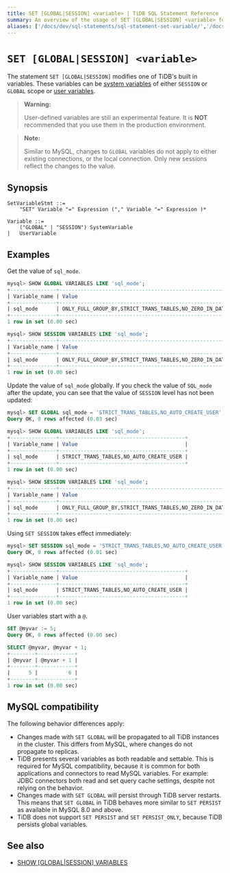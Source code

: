 ```yaml
---
title: SET [GLOBAL|SESSION] <variable> | TiDB SQL Statement Reference
summary: An overview of the usage of SET [GLOBAL|SESSION] <variable> for the TiDB database.
aliases: ['/docs/dev/sql-statements/sql-statement-set-variable/','/docs/dev/reference/sql/statements/set-variable/']
---
```


# `SET [GLOBAL|SESSION] <variable>`

The statement `SET [GLOBAL|SESSION]` modifies one of TiDB's built in variables. These variables can be [system variables](/system-variables.md) of either `SESSION` or `GLOBAL` scope or [user variables](/user-defined-variables.md).

> **Warning:**
>
> User-defined variables are still an experimental feature. It is **NOT** recommended that you use them in the production environment.

> **Note:**
>
> Similar to MySQL, changes to `GLOBAL` variables do not apply to either existing connections, or the local connection. Only new sessions reflect the changes to the value.

## Synopsis

```ebnf+diagram
SetVariableStmt ::=
    "SET" Variable "=" Expression ("," Variable "=" Expression )*

Variable ::=
    ("GLOBAL" | "SESSION") SystemVariable
|   UserVariable 
```

## Examples

Get the value of `sql_mode`.

```sql
mysql> SHOW GLOBAL VARIABLES LIKE 'sql_mode';
+---------------+-------------------------------------------------------------------------------------------------------------------------------------------+
| Variable_name | Value                                                                                                                                     |
+---------------+-------------------------------------------------------------------------------------------------------------------------------------------+
| sql_mode      | ONLY_FULL_GROUP_BY,STRICT_TRANS_TABLES,NO_ZERO_IN_DATE,NO_ZERO_DATE,ERROR_FOR_DIVISION_BY_ZERO,NO_AUTO_CREATE_USER,NO_ENGINE_SUBSTITUTION |
+---------------+-------------------------------------------------------------------------------------------------------------------------------------------+
1 row in set (0.00 sec)

mysql> SHOW SESSION VARIABLES LIKE 'sql_mode';
+---------------+-------------------------------------------------------------------------------------------------------------------------------------------+
| Variable_name | Value                                                                                                                                     |
+---------------+-------------------------------------------------------------------------------------------------------------------------------------------+
| sql_mode      | ONLY_FULL_GROUP_BY,STRICT_TRANS_TABLES,NO_ZERO_IN_DATE,NO_ZERO_DATE,ERROR_FOR_DIVISION_BY_ZERO,NO_AUTO_CREATE_USER,NO_ENGINE_SUBSTITUTION |
+---------------+-------------------------------------------------------------------------------------------------------------------------------------------+
1 row in set (0.00 sec)
```

Update the value of `sql_mode` globally. If you check the value of `SQL_mode` after the update, you can see that the value of `SESSION` level has not been updated:

```sql
mysql> SET GLOBAL sql_mode = 'STRICT_TRANS_TABLES,NO_AUTO_CREATE_USER';
Query OK, 0 rows affected (0.03 sec)

mysql> SHOW GLOBAL VARIABLES LIKE 'sql_mode';
+---------------+-----------------------------------------+
| Variable_name | Value                                   |
+---------------+-----------------------------------------+
| sql_mode      | STRICT_TRANS_TABLES,NO_AUTO_CREATE_USER |
+---------------+-----------------------------------------+
1 row in set (0.00 sec)

mysql> SHOW SESSION VARIABLES LIKE 'sql_mode';
+---------------+-------------------------------------------------------------------------------------------------------------------------------------------+
| Variable_name | Value                                                                                                                                     |
+---------------+-------------------------------------------------------------------------------------------------------------------------------------------+
| sql_mode      | ONLY_FULL_GROUP_BY,STRICT_TRANS_TABLES,NO_ZERO_IN_DATE,NO_ZERO_DATE,ERROR_FOR_DIVISION_BY_ZERO,NO_AUTO_CREATE_USER,NO_ENGINE_SUBSTITUTION |
+---------------+-------------------------------------------------------------------------------------------------------------------------------------------+
1 row in set (0.00 sec)
```

Using `SET SESSION` takes effect immediately:

```sql
mysql> SET SESSION sql_mode = 'STRICT_TRANS_TABLES,NO_AUTO_CREATE_USER';
Query OK, 0 rows affected (0.01 sec)

mysql> SHOW SESSION VARIABLES LIKE 'sql_mode';
+---------------+-----------------------------------------+
| Variable_name | Value                                   |
+---------------+-----------------------------------------+
| sql_mode      | STRICT_TRANS_TABLES,NO_AUTO_CREATE_USER |
+---------------+-----------------------------------------+
1 row in set (0.00 sec)
```

User variables start with a `@`.

```sql
SET @myvar := 5;
Query OK, 0 rows affected (0.00 sec)

SELECT @myvar, @myvar + 1;
+--------+------------+
| @myvar | @myvar + 1 |
+--------+------------+
|      5 |          6 |
+--------+------------+
1 row in set (0.00 sec)
```

## MySQL compatibility

The following behavior differences apply:

* Changes made with `SET GLOBAL` will be propagated to all TiDB instances in the cluster. This differs from MySQL, where changes do not propagate to replicas.
* TiDB presents several variables as both readable and settable. This is required for MySQL compatibility, because it is common for both applications and connectors to read MySQL variables. For example: JDBC connectors both read and set query cache settings, despite not relying on the behavior.
* Changes made with `SET GLOBAL` will persist through TiDB server restarts. This means that `SET GLOBAL` in TiDB behaves more similar to `SET PERSIST` as available in MySQL 8.0 and above.
* TiDB does not support `SET PERSIST` and `SET PERSIST_ONLY`, because TiDB persists global variables.

## See also

* [SHOW \[GLOBAL|SESSION\] VARIABLES](/sql-statements/sql-statement-show-variables.md)
